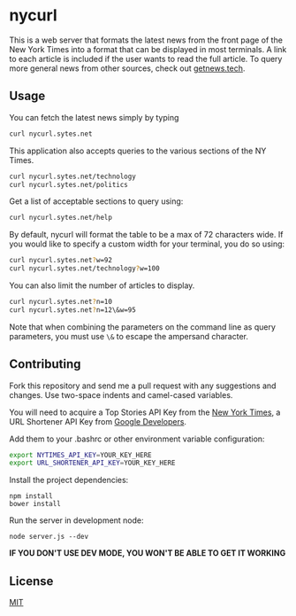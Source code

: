 # nycurl
This is a web server that formats the latest news from the front page of the
New York Times into a format that can be displayed in most terminals. A link
to each article is included if the user wants to read the full article.
To query more general news from other sources, check out
[getnews.tech](https://github.com/omgimanerd/getnews.tech).

## Usage
You can fetch the latest news simply by typing  
```bash
curl nycurl.sytes.net
```
This application also accepts queries to the various sections of the NY Times.
```bash
curl nycurl.sytes.net/technology
curl nycurl.sytes.net/politics
```
Get a list of acceptable sections to query using:
```bash
curl nycurl.sytes.net/help
```
By default, nycurl will format the table to be a max of 72 characters wide.
If you would like to specify a custom width for your terminal, you do so using:
```bash
curl nycurl.sytes.net?w=92
curl nycurl.sytes.net/technology?w=100
```
You can also limit the number of articles to display.
```bash
curl nycurl.sytes.net?n=10
curl nycurl.sytes.net?n=12\&w=95
```
Note that when combining the parameters on the command line as query parameters,
you must use `\&` to escape the ampersand character.

## Contributing
Fork this repository and send me a pull request with any suggestions and
changes. Use two-space indents and camel-cased variables.

You will need to acquire a Top Stories API Key from the
[New York Times](http://developer.nytimes.com),
a URL Shortener API Key from
[Google Developers](https://console.developers.google.com).

Add them to your .bashrc or other environment variable configuration:
```bash
export NYTIMES_API_KEY=YOUR_KEY_HERE
export URL_SHORTENER_API_KEY=YOUR_KEY_HERE
```

Install the project dependencies:
```
npm install
bower install
```

Run the server in development node:
```
node server.js --dev
```
**IF YOU DON'T USE DEV MODE, YOU WON'T BE ABLE TO GET IT WORKING**

## License
[MIT](https://github.com/omgimanerd/nycurl/blob/master/LICENSE)

